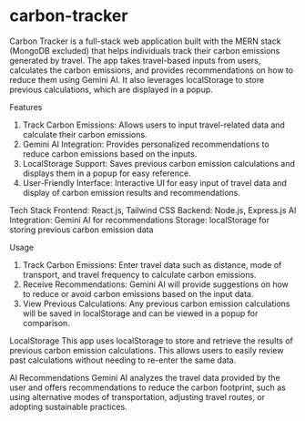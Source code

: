 # carbon-tracker

Carbon Tracker is a full-stack web application built with the MERN stack (MongoDB excluded) that helps individuals track their carbon emissions generated by travel. The app takes travel-based inputs from users, calculates the carbon emissions, and provides recommendations on how to reduce them using Gemini AI. It also leverages localStorage to store previous calculations, which are displayed in a popup.

Features
1. Track Carbon Emissions: Allows users to input travel-related data and calculate their carbon emissions.
2. Gemini AI Integration: Provides personalized recommendations to reduce carbon emissions based on the inputs.
3. LocalStorage Support: Saves previous carbon emission calculations and displays them in a popup for easy reference.
4. User-Friendly Interface: Interactive UI for easy input of travel data and display of carbon emission results and recommendations.

Tech Stack
Frontend: React.js, Tailwind CSS
Backend: Node.js, Express.js
AI Integration: Gemini AI for recommendations
Storage: localStorage for storing previous carbon emission data

Usage
1. Track Carbon Emissions: Enter travel data such as distance, mode of transport, and travel frequency to calculate carbon emissions.
2. Receive Recommendations: Gemini AI will provide suggestions on how to reduce or avoid carbon emissions based on the input data.
3. View Previous Calculations: Any previous carbon emission calculations will be saved in localStorage and can be viewed in a popup for comparison.

LocalStorage
This app uses localStorage to store and retrieve the results of previous carbon emission calculations. This allows users to easily review past calculations without needing to re-enter the same data.

AI Recommendations
Gemini AI analyzes the travel data provided by the user and offers recommendations to reduce the carbon footprint, such as using alternative modes of transportation, adjusting travel routes, or adopting sustainable practices.
